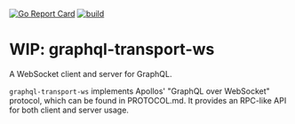 [![Go Report Card](https://goreportcard.com/badge/github.com/zaba505/graphql-transport-ws)](https://goreportcard.com/report/github.com/zaba505/graphql-transport-ws)
[![build](https://github.com/Zaba505/graphql-transport-ws/workflows/build/badge.svg)](https://github.com/Zaba505/graphql-transport-ws/actions)

# WIP: graphql-transport-ws
A WebSocket client and server for GraphQL.

`graphql-transport-ws` implements Apollos' "GraphQL over WebSocket" protocol,
which can be found in PROTOCOL.md. It provides an RPC-like API for both
client and server usage.
